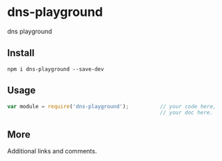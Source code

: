 # dns-playground

dns playground

## Install

    npm i dns-playground --save-dev

## Usage

```js
var module = require('dns-playground');          // your code here,
                                                 // your doc here.
```

## More

Additional links and comments.